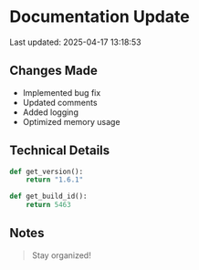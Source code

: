 # Documentation Update

Last updated: 2025-04-17 13:18:53

## Changes Made
- Implemented bug fix
- Updated comments
- Added logging
- Optimized memory usage

## Technical Details
```python
def get_version():
    return "1.6.1"

def get_build_id():
    return 5463
```

## Notes
> Stay organized!
